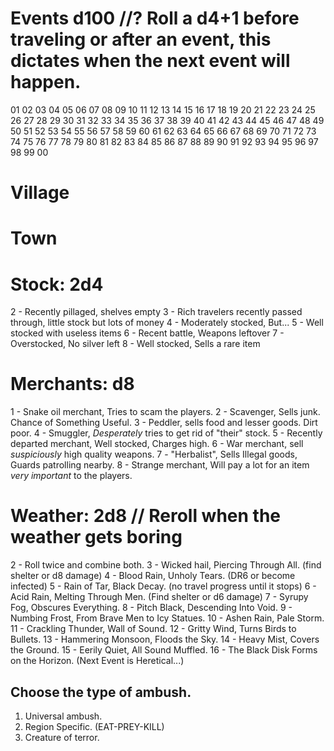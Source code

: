# Events d100 //? Roll a d4+1 before traveling or after an event, this dictates when the next event will happen.
01
02
03
04
05
06
07
08
09
10
11
12
13
14
15
16
17
18
19
20
21
22
23
24
25
26
27
28
29
30
31
32
33
34
35
36
37
38
39
40
41
42
43
44
45
46
47
48
49
50
51
52
53
54
55
56
57
58
59
60
61
62
63
64
65
66
67
68
69
70
71
72
73
74
75
76
77
78
79
80
81
82
83
84
85
86
87
88
89
90
91
92
93
94
95
96
97
98
99
00

# Village


# Town


# Stock: 2d4
2 - Recently pillaged, shelves empty
3 - Rich travelers recently passed through, little stock but lots of money 
4 - Moderately stocked, But...
5 - Well stocked with useless items
6 - Recent battle, Weapons leftover
7 - Overstocked, No silver left
8 - Well stocked, Sells a rare item


# Merchants: d8
1 - Snake oil merchant, Tries to scam the players.
2 - Scavenger, Sells junk. Chance of Something Useful.
3 - Peddler, sells food and lesser goods. Dirt poor.
4 - Smuggler, *Desperately* tries to get rid of "their" stock.
5 - Recently departed merchant, Well stocked, Charges high.
6 - War merchant, sell *suspiciously* high quality weapons.
7 - "Herbalist", Sells Illegal goods, Guards patrolling nearby.
8 - Strange merchant, Will pay a lot for an item *very important* to the players.


# Weather: 2d8 // Reroll when the weather gets boring
2 - Roll twice and combine both.
3 - Wicked hail, Piercing Through All. (find shelter or d8 damage)
4 - Blood Rain, Unholy Tears. (DR6 or become infected)
5 - Rain of Tar, Black Decay. (no travel progress until it stops)
6 - Acid Rain, Melting Through Men. (Find shelter or d6 damage)
7 - Syrupy Fog, Obscures Everything.
8 - Pitch Black, Descending Into Void.
9 - Numbing Frost, From Brave Men to Icy Statues.
10 - Ashen Rain, Pale Storm.
11 - Crackling Thunder, Wall of Sound.
12 - Gritty Wind, Turns Birds to Bullets.
13 - Hammering Monsoon, Floods the Sky.
14 - Heavy Mist, Covers the Ground.
15 - Eerily Quiet, All Sound Muffled.
16 - The Black Disk Forms on the Horizon. (Next Event is Heretical...)


## Choose the type of ambush.
1. Universal ambush.
2. Region Specific. (EAT-PREY-KILL)
3. Creature of terror.
